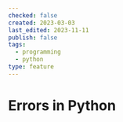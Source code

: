 ```yaml
---
checked: false
created: 2023-03-03
last_edited: 2023-11-11
publish: false
tags:
  - programming
  - python
type: feature
---
```

# Errors in Python
